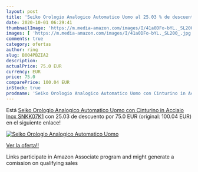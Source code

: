 ```yaml
---
layout: post
title: 'Seiko Orologio Analogico Automatico Uomo al 25.03 % de descuento'
date: 2020-10-01 06:29:41
thumbnailImage: 'https://m.media-amazon.com/images/I/41a0DFo-bYL._SL200_.jpg'
images: [ 'https://m.media-amazon.com/images/I/41a0DFo-bYL._SL200_.jpg' ]
comments: true
category: ofertas
author: ring
slug: B004PBZIA2
description:
actualPrice: 75.0 EUR
currency: EUR
price: 75.0
comparePrice: 100.04 EUR
inStock: true
prodname: 'Seiko Orologio Analogico Automatico Uomo con Cinturino in Acciaio Inox SNKK07K1'
---
```


Está [Seiko Orologio Analogico Automatico Uomo con Cinturino in Acciaio Inox SNKK07K1](https://www.amazon.it/dp/B004PBZIA2/?tag=tolees00-21) con 25.03 de descuento por 75.0 EUR (original: 100.04 EUR) en el siguiente enlace!

[![Seiko Orologio Analogico Automatico Uomo](https://m.media-amazon.com/images/I/41a0DFo-bYL._SL200_.jpg)](https://www.amazon.it/dp/B004PBZIA2/?tag=tolees00-21)

[Ver la oferta!!](https://www.amazon.it/dp/B004PBZIA2/?tag=tolees00-21)

Links participate in Amazon Associate program and might generate a comission on qualifying sales


